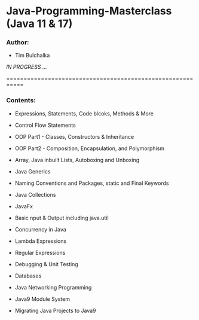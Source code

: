 # Java-Programming-Masterclass (Java 11 & 17)
### Author:

  - Tim Bulchalka

*IN PROGRESS ...*

===========================================================
### Contents:
* Expressions, Statements, Code blcoks, Methods & More

* Control Flow Statements

* OOP Part1 - Classes, Constructors & Inheritance

* OOP Part2 - Composition, Encapsulation, and Polymorphism

* Array, Java inbuilt Lists, Autoboxing and Unboxing

* Java Generics

* Naming Conventions and Packages, static and Final Keywords

* Java Collections

* JavaFx

* Basic nput & Output including java.util

* Concurrency in Java

* Lambda Expressions

* Regular Expressions

* Debugging & Unit Testing

* Databases

* Java Networking Programming

* Java9 Module System

* Migrating Java Projects to Java9
